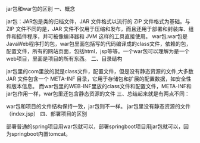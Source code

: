 jar包和war包的区别
一、概念

jar包：JAR包是类的归档文件，JAR 文件格式以流行的 ZIP 文件格式为基础。与 ZIP 文件不同的是，JAR 文件不仅用于压缩和发布，而且还用于部署和封装库、组件和插件程序，并可被像编译器和 JVM 这样的工具直接使用。
war包:war包是JavaWeb程序打的包，war包里面包括写的代码编译成的class文件，依赖的包，配置文件，所有的网站页面，包括html，jsp等等。一个war包可以理解为是一个web项目，里面是项目的所有东西。
二、目录结构

jar包里的com里放的就是class文件，配置文件，但是没有静态资源的文件,大多数 JAR 文件包含一个 META-INF 目录，它用于存储包和扩展的配置数据，如安全性和版本信息。
而war包里的WEB-INF里放的class文件和配置文件，META-INF和jar包作用一样，war包里还包含静态资源的文件
三、总结起来就是有两点不同：

war包和项目的文件结构保持一致，jar包则不一样。
jar包里没有静态资源的文件（index.jsp）
四、部署项目的区别

部署普通的spring项目用war包就可以，部署springboot项目用jar包就可以，因为springboot内置tomcat。